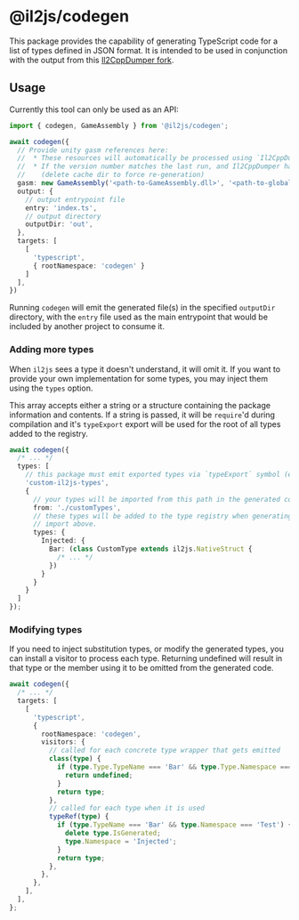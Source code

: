 # @il2js/codegen

This package provides the capability of generating TypeScript code for a list of types defined in JSON format. It is intended to be used in conjunction with the output from this [Il2CppDumper fork](https://github.com/dnchattan/Il2CppDumper).

## Usage

Currently this tool can only be used as an API:

```ts
import { codegen, GameAssembly } from '@il2js/codegen';

await codegen({
  // Provide unity gasm references here:
  //  * These resources will automatically be processed using `Il2CppDumper` and stored in `<cache-dir>`
  //  * If the version number matches the last run, and Il2CppDumper hasn't been updated, the results will be re-used
  //    (delete cache dir to force re-generation)
  gasm: new GameAssembly('<path-to-GameAssembly.dll>', '<path-to-globalMetadata.dat>', '<version-number>', '<cache-dir>'),
  output: {
    // output entrypoint file
    entry: 'index.ts',
    // output directory
    outputDir: 'out',
  },
  targets: [
    [
      'typescript',
      { rootNamespace: 'codegen' }
    ]
  ],
})
```

Running `codegen` will emit the generated file(s) in the specified `outputDir` directory, with the `entry` file used as the main entrypoint that would be included by another project to consume it.

### Adding more types

When `il2js` sees a type it doesn't understand, it will omit it. If you want to provide your own implementation for some types, you may inject them using the `types` option. 

This array accepts either a string or a structure containing the package information and contents. If a string is passed, it will be `require`'d during compilation and it's `typeExport` export will be 
used for the root of all types added to the registry.

```ts
await codegen({
  /* ... */
  types: [
    // this package must emit exported types via `typeExport` symbol (e.g.  export const typeExport { MyNamespace1, MyNamespace2 } )
    'custom-il2js-types',
    {
      // your types will be imported from this path in the generated code
      from: './customTypes', 
      // these types will be added to the type registry when generating code, and may be referenced via the 
      // import above. 
      types: { 
        Injected: { 
          Bar: (class CustomType extends il2js.NativeStruct {
            /* ... */
          })
        }
      }
    }
  ]
});
```

### Modifying types
If you need to inject substitution types, or modify the generated types, you can install a visitor to process each type. Returning undefined will result in that
type or the member using it to be omitted from the generated code.

```ts
await codegen({
  /* ... */
  targets: [
    [
      'typescript',
      {
        rootNamespace: 'codegen',
        visitors: {
          // called for each concrete type wrapper that gets emitted
          class(type) {
            if (type.Type.TypeName === 'Bar' && type.Type.Namespace === 'Test') {
              return undefined;
            }
            return type;
          },
          // called for each type when it is used
          typeRef(type) {
            if (type.TypeName === 'Bar' && type.Namespace === 'Test') {
              delete type.IsGenerated;
              type.Namespace = 'Injected';
            }
            return type;
          },
        },
      },
    ],
  ],
};
```
